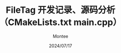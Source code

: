 ---
title: FileTag 开发记录、源码分析（CMakeLists.txt main.cpp）
date: 2024/07/17
tags: [C++, 项目开发]
categories:
  - 项目开发
description: 
cover: https://blog-imges-1313931661.cos.ap-nanjing.myqcloud.com/20200317211943_Ts5Y5.gif
banner: https://blog-imges-1313931661.cos.ap-nanjing.myqcloud.com/20200317211943_Ts5Y5.gif
poster:
  headline: FileTag 开发记录、源码分析
  caption: 
  color: 
sticky: 
mermaid: 
katex: true
mathjax: 
author: Montee
references: 
comments: 
indexing: 
breadcrumb: 
leftbar: 
rightbar: 
h1: 
type: story
--- 